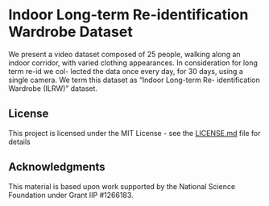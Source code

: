 # Indoor Long-term Re-identification Wardrobe Dataset

We present a video dataset composed of 25 people, walking along an indoor corridor, with varied clothing appearances. In consideration for long term re-id we col- lected the data once every day, for 30 days, using a single camera. We term this dataset as “Indoor Long-term Re- identification Wardrobe (ILRW)” dataset.

## License

This project is licensed under the MIT License - see the [LICENSE.md](LICENSE.md) file for details

## Acknowledgments

This material is based upon work supported by the National Science Foundation under Grant IIP #1266183.
